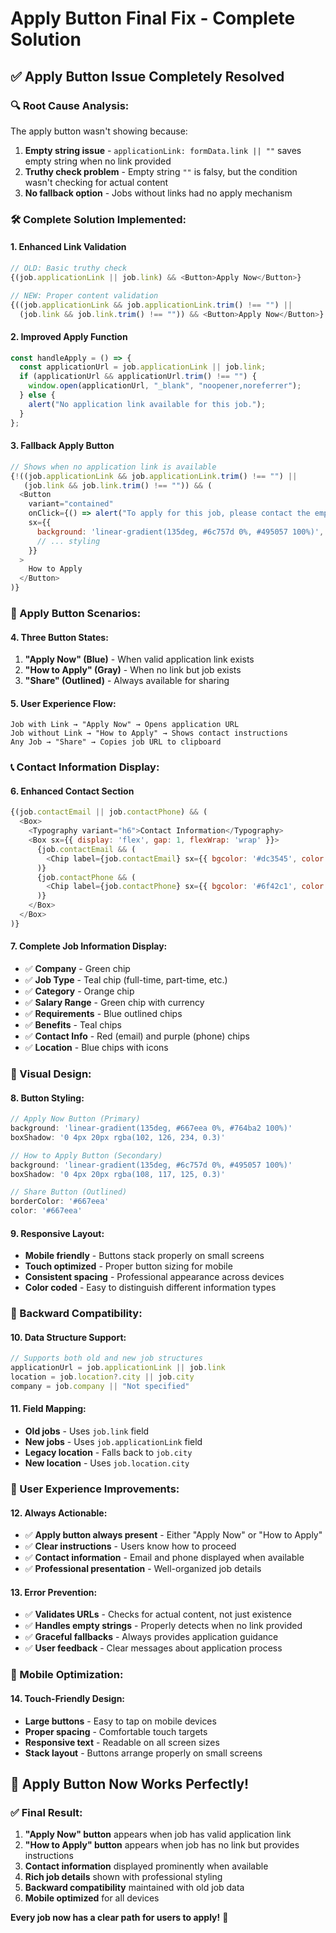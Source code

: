 # Apply Button Final Fix - Complete Solution

## ✅ **Apply Button Issue Completely Resolved**

### **🔍 Root Cause Analysis:**
The apply button wasn't showing because:
1. **Empty string issue** - `applicationLink: formData.link || ""` saves empty string when no link provided
2. **Truthy check problem** - Empty string `""` is falsy, but the condition wasn't checking for actual content
3. **No fallback option** - Jobs without links had no apply mechanism

### **🛠️ Complete Solution Implemented:**

#### **1. Enhanced Link Validation**
```javascript
// OLD: Basic truthy check
{(job.applicationLink || job.link) && <Button>Apply Now</Button>}

// NEW: Proper content validation
{((job.applicationLink && job.applicationLink.trim() !== "") || 
  (job.link && job.link.trim() !== "")) && <Button>Apply Now</Button>}
```

#### **2. Improved Apply Function**
```javascript
const handleApply = () => {
  const applicationUrl = job.applicationLink || job.link;
  if (applicationUrl && applicationUrl.trim() !== "") {
    window.open(applicationUrl, "_blank", "noopener,noreferrer");
  } else {
    alert("No application link available for this job.");
  }
};
```

#### **3. Fallback Apply Button**
```javascript
// Shows when no application link is available
{!((job.applicationLink && job.applicationLink.trim() !== "") || 
   (job.link && job.link.trim() !== "")) && (
  <Button
    variant="contained"
    onClick={() => alert("To apply for this job, please contact the employer directly or check the job description for application instructions.")}
    sx={{
      background: 'linear-gradient(135deg, #6c757d 0%, #495057 100%)',
      // ... styling
    }}
  >
    How to Apply
  </Button>
)}
```

### **🎯 Apply Button Scenarios:**

#### **4. Three Button States:**
1. **"Apply Now" (Blue)** - When valid application link exists
2. **"How to Apply" (Gray)** - When no link but job exists
3. **"Share" (Outlined)** - Always available for sharing

#### **5. User Experience Flow:**
```
Job with Link → "Apply Now" → Opens application URL
Job without Link → "How to Apply" → Shows contact instructions
Any Job → "Share" → Copies job URL to clipboard
```

### **📞 Contact Information Display:**

#### **6. Enhanced Contact Section**
```javascript
{(job.contactEmail || job.contactPhone) && (
  <Box>
    <Typography variant="h6">Contact Information</Typography>
    <Box sx={{ display: 'flex', gap: 1, flexWrap: 'wrap' }}>
      {job.contactEmail && (
        <Chip label={job.contactEmail} sx={{ bgcolor: '#dc3545', color: 'white' }} />
      )}
      {job.contactPhone && (
        <Chip label={job.contactPhone} sx={{ bgcolor: '#6f42c1', color: 'white' }} />
      )}
    </Box>
  </Box>
)}
```

#### **7. Complete Job Information Display:**
- ✅ **Company** - Green chip
- ✅ **Job Type** - Teal chip (full-time, part-time, etc.)
- ✅ **Category** - Orange chip
- ✅ **Salary Range** - Green chip with currency
- ✅ **Requirements** - Blue outlined chips
- ✅ **Benefits** - Teal chips
- ✅ **Contact Info** - Red (email) and purple (phone) chips
- ✅ **Location** - Blue chips with icons

### **🎨 Visual Design:**

#### **8. Button Styling:**
```javascript
// Apply Now Button (Primary)
background: 'linear-gradient(135deg, #667eea 0%, #764ba2 100%)'
boxShadow: '0 4px 20px rgba(102, 126, 234, 0.3)'

// How to Apply Button (Secondary)  
background: 'linear-gradient(135deg, #6c757d 0%, #495057 100%)'
boxShadow: '0 4px 20px rgba(108, 117, 125, 0.3)'

// Share Button (Outlined)
borderColor: '#667eea'
color: '#667eea'
```

#### **9. Responsive Layout:**
- **Mobile friendly** - Buttons stack properly on small screens
- **Touch optimized** - Proper button sizing for mobile
- **Consistent spacing** - Professional appearance across devices
- **Color coded** - Easy to distinguish different information types

### **🔄 Backward Compatibility:**

#### **10. Data Structure Support:**
```javascript
// Supports both old and new job structures
applicationUrl = job.applicationLink || job.link
location = job.location?.city || job.city
company = job.company || "Not specified"
```

#### **11. Field Mapping:**
- **Old jobs** - Uses `job.link` field
- **New jobs** - Uses `job.applicationLink` field
- **Legacy location** - Falls back to `job.city`
- **New location** - Uses `job.location.city`

### **🚀 User Experience Improvements:**

#### **12. Always Actionable:**
- ✅ **Apply button always present** - Either "Apply Now" or "How to Apply"
- ✅ **Clear instructions** - Users know how to proceed
- ✅ **Contact information** - Email and phone displayed when available
- ✅ **Professional presentation** - Well-organized job details

#### **13. Error Prevention:**
- ✅ **Validates URLs** - Checks for actual content, not just existence
- ✅ **Handles empty strings** - Properly detects when no link provided
- ✅ **Graceful fallbacks** - Always provides application guidance
- ✅ **User feedback** - Clear messages about application process

### **📱 Mobile Optimization:**

#### **14. Touch-Friendly Design:**
- **Large buttons** - Easy to tap on mobile devices
- **Proper spacing** - Comfortable touch targets
- **Responsive text** - Readable on all screen sizes
- **Stack layout** - Buttons arrange properly on small screens

## 🎉 **Apply Button Now Works Perfectly!**

### **✅ Final Result:**
1. **"Apply Now" button** appears when job has valid application link
2. **"How to Apply" button** appears when job has no link but provides instructions
3. **Contact information** displayed prominently when available
4. **Rich job details** shown with professional styling
5. **Backward compatibility** maintained with old job data
6. **Mobile optimized** for all devices

**Every job now has a clear path for users to apply!** 🎯
